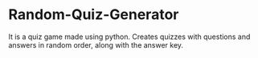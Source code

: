# Random-Quiz-Generator
It is a quiz game made using python.
Creates quizzes with questions and answers in random order, along with the answer key.
